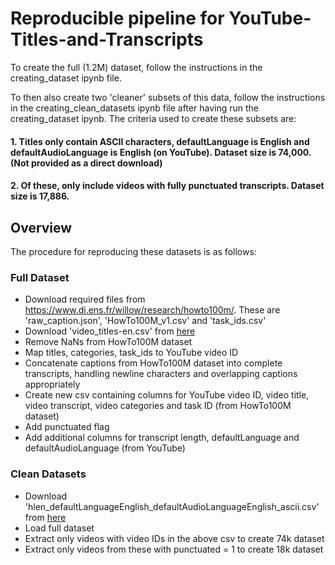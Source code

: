 # Reproducible pipeline for YouTube-Titles-and-Transcripts

To create the full (1.2M) dataset, follow the instructions in the creating_dataset ipynb file.

To then also create two 'cleaner' subsets of this data, follow the instructions in the creating_clean_datasets ipynb file after having run the creating_dataset ipynb. The criteria used to create these subsets are:

#### 1. Titles only contain ASCII characters, defaultLanguage is English and defaultAudioLanguage is English (on YouTube). Dataset size is 74,000. (Not provided as a direct download)

#### 2. Of these, only include videos with fully punctuated transcripts. Dataset size is 17,886.

## Overview

The procedure for reproducing these datasets is as follows:

### Full Dataset

* Download required files from https://www.di.ens.fr/willow/research/howto100m/. These are 'raw_caption.json', 'HowTo100M_v1.csv' and 'task_ids.csv'
* Download 'video_titles-en.csv' from [here](https://drive.google.com/uc?export=download&id=1LF7V0XmsM5A-f_CVkiwTUn78fAiB5LRd)
* Remove NaNs from HowTo100M dataset
* Map titles, categories, task_ids to YouTube video ID
* Concatenate captions from HowTo100M dataset into complete transcripts, handling newline characters and overlapping captions appropriately
* Create new csv containing columns for YouTube video ID, video title, video transcript, video categories and task ID (from HowTo100M dataset)
* Add punctuated flag
* Add additional columns for transcript length, defaultLanguage and defaultAudioLanguage (from YouTube)

### Clean Datasets

* Download 'hlen_defaultLanguageEnglish_defaultAudioLanguageEnglish_ascii.csv' from [here](https://drive.google.com/uc?export=download&id=1tfaVHuYCxfgaeh2pWs4pKFUT_SRaS7Ob)
* Load full dataset
* Extract only videos with video IDs in the above csv to create 74k dataset
* Extract only videos from these with punctuated = 1 to create 18k dataset
